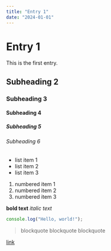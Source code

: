 ```yaml
---
title: "Entry 1"
date: "2024-01-01"
---
```


# Entry 1

This is the first entry.

## Subheading 2
### Subheading 3
#### Subheading 4
##### Subheading 5
###### Subheading 6

- list item 1
- list item 2
- list item 3

1. numbered item 1
2. numbered item 2
3. numbered item 3

**bold text**
*italic text*

```TypeScript
console.log("Hello, world!");
```

> blockquote
> blockquote
> blockquote

[link](https://example.com)

